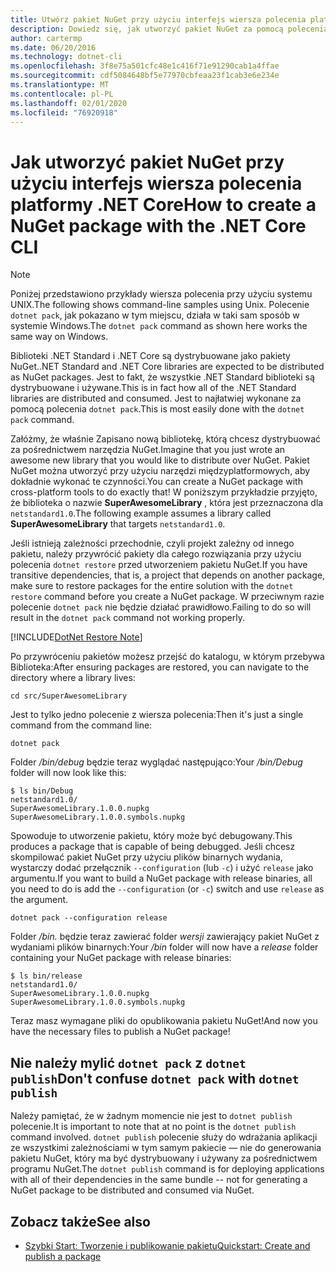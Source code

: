 ```yaml
---
title: Utwórz pakiet NuGet przy użyciu interfejs wiersza polecenia platformy .NET Core
description: Dowiedz się, jak utworzyć pakiet NuGet za pomocą polecenia "dotnet Pack".
author: cartermp
ms.date: 06/20/2016
ms.technology: dotnet-cli
ms.openlocfilehash: 3f8e75a501cfc48e1c416f71e91290cab1a4ffae
ms.sourcegitcommit: cdf5084648bf5e77970cbfeaa23f1cab3e6e234e
ms.translationtype: MT
ms.contentlocale: pl-PL
ms.lasthandoff: 02/01/2020
ms.locfileid: "76920918"
---
```

# <a name="how-to-create-a-nuget-package-with-the-net-core-cli"></a><span data-ttu-id="ff10b-103">Jak utworzyć pakiet NuGet przy użyciu interfejs wiersza polecenia platformy .NET Core</span><span class="sxs-lookup"><span data-stu-id="ff10b-103">How to create a NuGet package with the .NET Core CLI</span></span>

> [!NOTE]
> <span data-ttu-id="ff10b-104">Poniżej przedstawiono przykłady wiersza polecenia przy użyciu systemu UNIX.</span><span class="sxs-lookup"><span data-stu-id="ff10b-104">The following shows command-line samples using Unix.</span></span> <span data-ttu-id="ff10b-105">Polecenie `dotnet pack`, jak pokazano w tym miejscu, działa w taki sam sposób w systemie Windows.</span><span class="sxs-lookup"><span data-stu-id="ff10b-105">The `dotnet pack` command as shown here works the same way on Windows.</span></span>

<span data-ttu-id="ff10b-106">Biblioteki .NET Standard i .NET Core są dystrybuowane jako pakiety NuGet.</span><span class="sxs-lookup"><span data-stu-id="ff10b-106">.NET Standard and .NET Core libraries are expected to be distributed as NuGet packages.</span></span> <span data-ttu-id="ff10b-107">Jest to fakt, że wszystkie .NET Standard biblioteki są dystrybuowane i używane.</span><span class="sxs-lookup"><span data-stu-id="ff10b-107">This is in fact how all of the .NET Standard libraries are distributed and consumed.</span></span> <span data-ttu-id="ff10b-108">Jest to najłatwiej wykonane za pomocą polecenia `dotnet pack`.</span><span class="sxs-lookup"><span data-stu-id="ff10b-108">This is most easily done with the `dotnet pack` command.</span></span>

<span data-ttu-id="ff10b-109">Załóżmy, że właśnie Zapisano nową bibliotekę, którą chcesz dystrybuować za pośrednictwem narzędzia NuGet.</span><span class="sxs-lookup"><span data-stu-id="ff10b-109">Imagine that you just wrote an awesome new library that you would like to distribute over NuGet.</span></span> <span data-ttu-id="ff10b-110">Pakiet NuGet można utworzyć przy użyciu narzędzi międzyplatformowych, aby dokładnie wykonać te czynności.</span><span class="sxs-lookup"><span data-stu-id="ff10b-110">You can create a NuGet package with cross-platform tools to do exactly that!</span></span> <span data-ttu-id="ff10b-111">W poniższym przykładzie przyjęto, że biblioteka o nazwie **SuperAwesomeLibrary** , która jest przeznaczona dla `netstandard1.0`.</span><span class="sxs-lookup"><span data-stu-id="ff10b-111">The following example assumes a library called **SuperAwesomeLibrary** that targets `netstandard1.0`.</span></span>

<span data-ttu-id="ff10b-112">Jeśli istnieją zależności przechodnie, czyli projekt zależny od innego pakietu, należy przywrócić pakiety dla całego rozwiązania przy użyciu polecenia `dotnet restore` przed utworzeniem pakietu NuGet.</span><span class="sxs-lookup"><span data-stu-id="ff10b-112">If you have transitive dependencies, that is, a project that depends on another package, make sure to restore packages for the entire solution with the `dotnet restore` command before you create a NuGet package.</span></span> <span data-ttu-id="ff10b-113">W przeciwnym razie polecenie `dotnet pack` nie będzie działać prawidłowo.</span><span class="sxs-lookup"><span data-stu-id="ff10b-113">Failing to do so will result in the `dotnet pack` command not working properly.</span></span>

[!INCLUDE[DotNet Restore Note](~/includes/dotnet-restore-note.md)]

<span data-ttu-id="ff10b-114">Po przywróceniu pakietów możesz przejść do katalogu, w którym przebywa Biblioteka:</span><span class="sxs-lookup"><span data-stu-id="ff10b-114">After ensuring packages are restored, you can navigate to the directory where a library lives:</span></span>

```console
cd src/SuperAwesomeLibrary
```

<span data-ttu-id="ff10b-115">Jest to tylko jedno polecenie z wiersza polecenia:</span><span class="sxs-lookup"><span data-stu-id="ff10b-115">Then it's just a single command from the command line:</span></span>

```dotnetcli
dotnet pack
```

<span data-ttu-id="ff10b-116">Folder */bin/debug* będzie teraz wyglądać następująco:</span><span class="sxs-lookup"><span data-stu-id="ff10b-116">Your */bin/Debug* folder will now look like this:</span></span>

```console
$ ls bin/Debug
netstandard1.0/
SuperAwesomeLibrary.1.0.0.nupkg
SuperAwesomeLibrary.1.0.0.symbols.nupkg
```

<span data-ttu-id="ff10b-117">Spowoduje to utworzenie pakietu, który może być debugowany.</span><span class="sxs-lookup"><span data-stu-id="ff10b-117">This produces a package that is capable of being debugged.</span></span> <span data-ttu-id="ff10b-118">Jeśli chcesz skompilować pakiet NuGet przy użyciu plików binarnych wydania, wystarczy dodać przełącznik `--configuration` (lub `-c`) i użyć `release` jako argumentu.</span><span class="sxs-lookup"><span data-stu-id="ff10b-118">If you want to build a NuGet package with release binaries, all you need to do is add the `--configuration` (or `-c`) switch and use `release` as the argument.</span></span>

```dotnetcli
dotnet pack --configuration release
```

<span data-ttu-id="ff10b-119">Folder */bin.* będzie teraz zawierać folder *wersji* zawierający pakiet NuGet z wydaniami plików binarnych:</span><span class="sxs-lookup"><span data-stu-id="ff10b-119">Your */bin* folder will now have a *release* folder containing your NuGet package with release binaries:</span></span>

```console
$ ls bin/release
netstandard1.0/
SuperAwesomeLibrary.1.0.0.nupkg
SuperAwesomeLibrary.1.0.0.symbols.nupkg
```

<span data-ttu-id="ff10b-120">Teraz masz wymagane pliki do opublikowania pakietu NuGet!</span><span class="sxs-lookup"><span data-stu-id="ff10b-120">And now you have the necessary files to publish a NuGet package!</span></span>

## <a name="dont-confuse-dotnet-pack-with-dotnet-publish"></a><span data-ttu-id="ff10b-121">Nie należy mylić `dotnet pack` z `dotnet publish`</span><span class="sxs-lookup"><span data-stu-id="ff10b-121">Don't confuse `dotnet pack` with `dotnet publish`</span></span>

<span data-ttu-id="ff10b-122">Należy pamiętać, że w żadnym momencie nie jest to `dotnet publish` polecenie.</span><span class="sxs-lookup"><span data-stu-id="ff10b-122">It is important to note that at no point is the `dotnet publish` command involved.</span></span> <span data-ttu-id="ff10b-123">`dotnet publish` polecenie służy do wdrażania aplikacji ze wszystkimi zależnościami w tym samym pakiecie — nie do generowania pakietu NuGet, który ma być dystrybuowany i używany za pośrednictwem programu NuGet.</span><span class="sxs-lookup"><span data-stu-id="ff10b-123">The `dotnet publish` command is for deploying applications with all of their dependencies in the same bundle -- not for generating a NuGet package to be distributed and consumed via NuGet.</span></span>

## <a name="see-also"></a><span data-ttu-id="ff10b-124">Zobacz także</span><span class="sxs-lookup"><span data-stu-id="ff10b-124">See also</span></span>

- [<span data-ttu-id="ff10b-125">Szybki Start: Tworzenie i publikowanie pakietu</span><span class="sxs-lookup"><span data-stu-id="ff10b-125">Quickstart: Create and publish a package</span></span>](/nuget/quickstart/create-and-publish-a-package-using-the-dotnet-cli)
